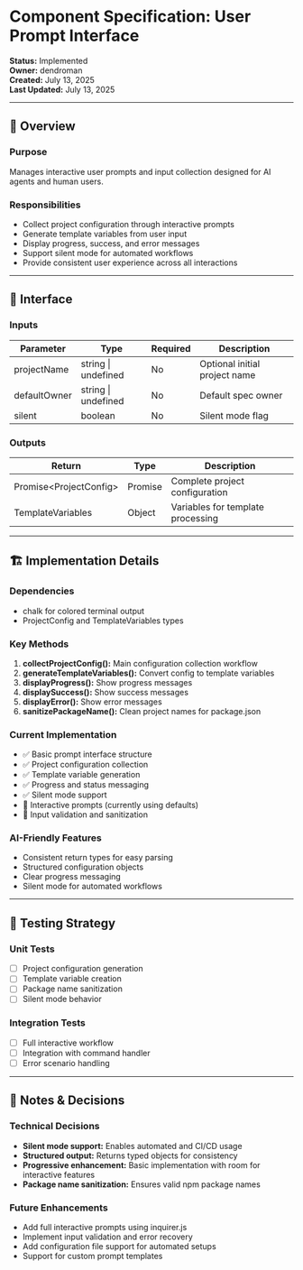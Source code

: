 # Component Specification: User Prompt Interface

**Status:** Implemented  
**Owner:** dendroman  
**Created:** July 13, 2025  
**Last Updated:** July 13, 2025  

---

## 🎯 Overview

### Purpose
Manages interactive user prompts and input collection designed for AI agents and human users.

### Responsibilities
- Collect project configuration through interactive prompts
- Generate template variables from user input
- Display progress, success, and error messages
- Support silent mode for automated workflows
- Provide consistent user experience across all interactions

---

## 🔌 Interface

### Inputs
| Parameter | Type | Required | Description |
|-----------|------|----------|-------------|
| projectName | string \| undefined | No | Optional initial project name |
| defaultOwner | string \| undefined | No | Default spec owner |
| silent | boolean | No | Silent mode flag |

### Outputs
| Return | Type | Description |
|--------|------|-------------|
| Promise\<ProjectConfig\> | Promise | Complete project configuration |
| TemplateVariables | Object | Variables for template processing |

---

## 🏗️ Implementation Details

### Dependencies
- chalk for colored terminal output
- ProjectConfig and TemplateVariables types

### Key Methods
1. **collectProjectConfig():** Main configuration collection workflow
2. **generateTemplateVariables():** Convert config to template variables
3. **displayProgress():** Show progress messages
4. **displaySuccess():** Show success messages
5. **displayError():** Show error messages
6. **sanitizePackageName():** Clean project names for package.json

### Current Implementation
- ✅ Basic prompt interface structure
- ✅ Project configuration collection
- ✅ Template variable generation
- ✅ Progress and status messaging
- ✅ Silent mode support
- 🔄 Interactive prompts (currently using defaults)
- 🔄 Input validation and sanitization

### AI-Friendly Features
- Consistent return types for easy parsing
- Structured configuration objects
- Clear progress messaging
- Silent mode for automated workflows

---

## 🧪 Testing Strategy

### Unit Tests
- [ ] Project configuration generation
- [ ] Template variable creation
- [ ] Package name sanitization
- [ ] Silent mode behavior

### Integration Tests
- [ ] Full interactive workflow
- [ ] Integration with command handler
- [ ] Error scenario handling

---

## 📝 Notes & Decisions

### Technical Decisions
- **Silent mode support:** Enables automated and CI/CD usage
- **Structured output:** Returns typed objects for consistency
- **Progressive enhancement:** Basic implementation with room for interactive features
- **Package name sanitization:** Ensures valid npm package names

### Future Enhancements
- Add full interactive prompts using inquirer.js
- Implement input validation and error recovery
- Add configuration file support for automated setups
- Support for custom prompt templates
